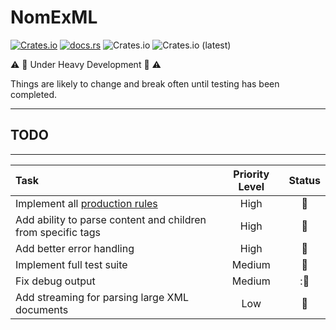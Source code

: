 # NomExML

[![Crates.io](https://img.shields.io/crates/v/nom-xml)](https://crates.io/crates/nom-xml)  [![docs.rs](https://img.shields.io/docsrs/nom-xml)](https://docs.rs/nom-xml/0.1.0-pre-alpha/nom_xml/) ![Crates.io](https://img.shields.io/crates/l/nom-xml/0.1.0-pre-alpha) ![Crates.io (latest)](https://img.shields.io/crates/dv/nom_xml)

:warning: :construction: Under Heavy Development :construction: :warning:

Things are likely to change and break often until testing has been completed.

---
## TODO
---
| Task | Priority Level | Status |
|:----------------------|:----------:|:-----:|
| Implement all [production rules](docs/parser_implementation_tracking.md)  | High | :construction: |
| Add ability to parse content and children from specific tags | High | :construction: |
| Add better error handling | High | :thought_balloon: |
| Implement full test suite | Medium | :thought_balloon: |
| Fix debug output | Medium | ::thought_balloon: |
| Add streaming for parsing large XML documents | Low | :thought_balloon: |


